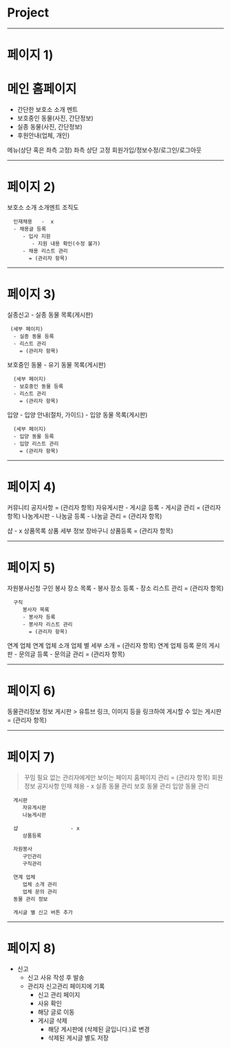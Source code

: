 # Project

-----------------------------
#  페이지 1)

# 메인 홈페이지

   - 간단한 보호소 소개 멘트
   - 보호중인 동물(사진, 간단정보)
   - 실종 동물(사진, 간단정보)
   - 후원안내(업체, 개인)

메뉴(상단 혹은 좌측 고정) 좌측 상단 고정
   회원가입/정보수정/로그인/로그아웃
   
-----------------------------
#  페이지 2)
  
   보호소 소개
      소개멘트
      조직도
      
      인재채용   -  x 
      - 채용글 등록
         - 입사 지원
            - 지원 내용 확인(수정 불가)
         - 채용 리스트 관리
           = (관리자 항목)
          
-----------------------------
#  페이지 3)
  
   실종신고
     - 실종 동물 목록(게시판)
      
     (세부 페이지) 
      - 실종 동물 등록
      - 리스트 관리
        = (관리자 항목)
   
   보호중인 동물
      - 유기 동물 목록(게시판)
      
      (세부 페이지)
      - 보호중인 동물 등록
      - 리스트 관리
        = (관리자 항목)
   
   입양
      - 입양 안내(절차, 가이드)
      - 입양 동물 목록(게시판)
      
      (세부 페이지)
      - 입양 동물 등록
      - 입양 리스트 관리
        = (관리자 항목)
   
  -----------------------------
#  페이지 4)
   
   커뮤니티
      공지사항
        = (관리자 항목)
      자유게시판
      - 게시글 등록
      - 게시글 관리
        = (관리자 항목)
      나눔게시판
      - 나눔글 등록
      - 나눔글 관리
        = (관리자 항목)
   
   샵 - x 
      상품목록
         상품 세부 정보
         장바구니
      상품등록
        = (관리자 항목)

-----------------------------
#  페이지 5)
        
   자원봉사신청
      구인
         봉사 장소 목록
         - 봉사 장소 등록
         - 장소 리스트 관리
           = (관리자 항목)
           
      구직
         봉사자 목록
         - 봉사자 등록
         - 봉사자 리스트 관리
           = (관리자 항목)
           
   연계 업체
      연계 업체 소개
         업체 별 세부 소개
          = (관리자 항목)
      연계 업체 등록 문의 게시판
       - 문의글 등록
       - 문의글 관리
        = (관리자 항목)
 
-----------------------------
#  페이지 6)
        
   동물관리정보
      정보 게시판
       > 유튜브 링크, 이미지 등을 링크하여 게시할 수 있는 게시판
       = (관리자 항목)
   
   
-----------------------------
#  페이지 7)
   
   > 꾸밈 필요 없는 관리자에게만 보이는 페이지
   홈페이지 관리
   = (관리자 항목)
      회원 정보
      공지사항
      인재 채용         - x 
      실종 동물 관리
      보호 동물 관리
      입양 동물 관리
      
      게시판
         자유게시판
         나눔게시판
      
      샵                 - x 
         상품등록 
      
      자원봉사
         구인관리
         구직관리
      
      연계 업체
         업체 소개 관리
         업체 문의 관리
      동물 관리 정보
      
      게시글 별 신고 버튼 추가
      
-----------------------------
#  페이지 8)
      
- 신고
   - 신고 사유 작성 후 발송
   - 관리자 신고관리 페이지에 기록
        - 신고 관리 페이지
        - 사유 확인
        - 해당 글로 이동
        - 게시글 삭제
            - 해당 게시판에 (삭제된 글입니다.)로 변경
            - 삭제된 게시글 별도 저장
      
